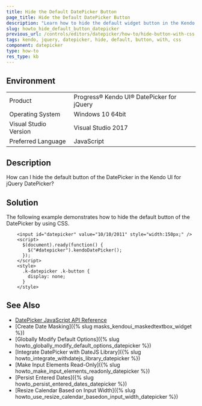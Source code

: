 ```yaml
---
title: Hide the Default DatePicker Button
page_title: Hide the Default DatePicker Button
description: "Learn how to hide the default widget button in the Kendo UI DatePicker."
slug: howto_hide_default_button_datepicker
previous_url: /controls/editors/datepicker/how-to/hide-button-with-css
tags: kendo, jquery, datepicker, hide, default, button, with, css
component: datepicker
type: how-to
res_type: kb
---
```


## Environment

<table>
 <tr>
  <td>Product</td>
  <td>Progress® Kendo UI® DatePicker for jQuery</td>
 </tr>
 <tr>
  <td>Operating System</td>
  <td>Windows 10 64bit</td>
 </tr>
 <tr>
  <td>Visual Studio Version</td>
  <td>Visual Studio 2017</td>
 </tr>
 <tr>
  <td>Preferred Language</td>
  <td>JavaScript</td>
 </tr>
</table>

## Description

How can I hide the default button of the DatePicker in the Kendo UI for jQuery DatePicker?

## Solution

The following example demonstrates how to hide the default button of the DatePicker by using CSS.

```dojo
    <input id="datepicker" value="10/10/2011" style="width:150px;" />
    <script>
      $(document).ready(function() {
        $("#datepicker").kendoDatePicker();
      });
    </script>
    <style>
      .k-datepicker .k-button {
        display: none;
      }
    </style>
```

## See Also

* [DatePicker JavaScript API Reference](/api/javascript/ui/datepicker)
* [Create Date Masking]({% slug masks_kendoui_maskedtextbox_widget %})
* [Globally Modify Default Options]({% slug howto_globally_modify_default_options_datepicker %})
* [Integrate DatePicker with DateJS Library]({% slug howto_integrate_withdatejs_library_datepicker %})
* [Make Input Elements Read-Only]({% slug howto_make_input_elements_readonly_datepicker %})
* [Persist Entered Dates]({% slug howto_persist_entered_dates_datepicker %})
* [Resize Calendar Based on Input Width]({% slug howto_use_resize_calendar_basedon_input_width_datepicker %})
